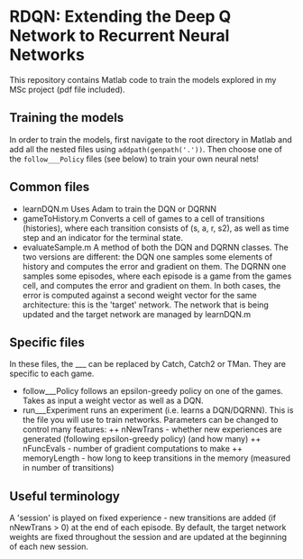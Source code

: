 # RDQN: Extending the Deep Q Network to Recurrent Neural Networks

This repository contains Matlab code to train the models explored in my MSc project (pdf file included). 

## Training the models

In order to train the models, first navigate to the root directory in Matlab and add all the nested files using `addpath(genpath('.'))`. Then choose one of the `follow___Policy` files (see below) to train your own neural nets!

## Common files

+ learnDQN.m Uses Adam to train the DQN or DQRNN
+ gameToHistory.m Converts a cell of games to a cell of transitions (histories), where each transition consists of (s, a, r, s2), as well as time step and an indicator for the terminal state.
+ evaluateSample.m A method of both the DQN and DQRNN classes. The two versions are different: the DQN one samples some elements of history and computes the error and gradient on them. The DQRNN one samples some episodes, where each episode is a game from the games cell, and computes the error and gradient on them. In both cases, the error is computed against a second weight vector for the same architecture: this is the 'target' network. The network that is being updated and the target network are managed by learnDQN.m

## Specific files

In these files, the ___ can be replaced by Catch, Catch2 or TMan. They are specific to each game.

+ follow___Policy 	follows an epsilon-greedy policy on one of the games. Takes as input a weight vector as well as a DQN. 			
+ run___Experiment 	runs an experiment (i.e. learns a DQN/DQRNN). This is the file you will use to train networks. Parameters can be changed to control many features: 
++ nNewTrans - whether new experiences are generated (following epsilon-greedy policy) (and how many)
++ nFuncEvals - number of gradient computations to make
++ memoryLength - how long to keep transitions in the memory (measured in number of transitions)

## Useful terminology

A 'session' is played on fixed experience - new transitions are added (if nNewTrans > 0) at the end of each episode. By default, the target network weights are fixed throughout the session and are updated at the beginning of each new session.